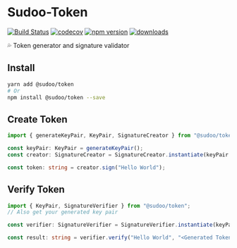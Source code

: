 # Sudoo-Token

[![Build Status](https://travis-ci.com/SudoDotDog/Sudoo-Token.svg?branch=master)](https://travis-ci.com/SudoDotDog/Sudoo-Token)
[![codecov](https://codecov.io/gh/SudoDotDog/Sudoo-Token/branch/master/graph/badge.svg)](https://codecov.io/gh/SudoDotDog/Sudoo-Token)
[![npm version](https://badge.fury.io/js/%40sudoo%2Ftoken.svg)](https://www.npmjs.com/package/@sudoo/token)
[![downloads](https://img.shields.io/npm/dm/@sudoo/token.svg)](https://www.npmjs.com/package/@sudoo/token)

:sweat_drops: Token generator and signature validator

## Install

```sh
yarn add @sudoo/token
# Or
npm install @sudoo/token --save
```

## Create Token

```ts
import { generateKeyPair, KeyPair, SignatureCreator } from "@sudoo/token";

const keyPair: KeyPair = generateKeyPair();
const creator: SignatureCreator = SignatureCreator.instantiate(keyPair.private);

const token: string = creator.sign("Hello World");
```

## Verify Token

```ts
import { KeyPair, SignatureVerifier } from "@sudoo/token";
// Also get your generated key pair

const verifier: SignatureVerifier = SignatureVerifier.instantiate(keyPair.public);

const result: string = verifier.verify("Hello World", "<Generated Token>");
```
